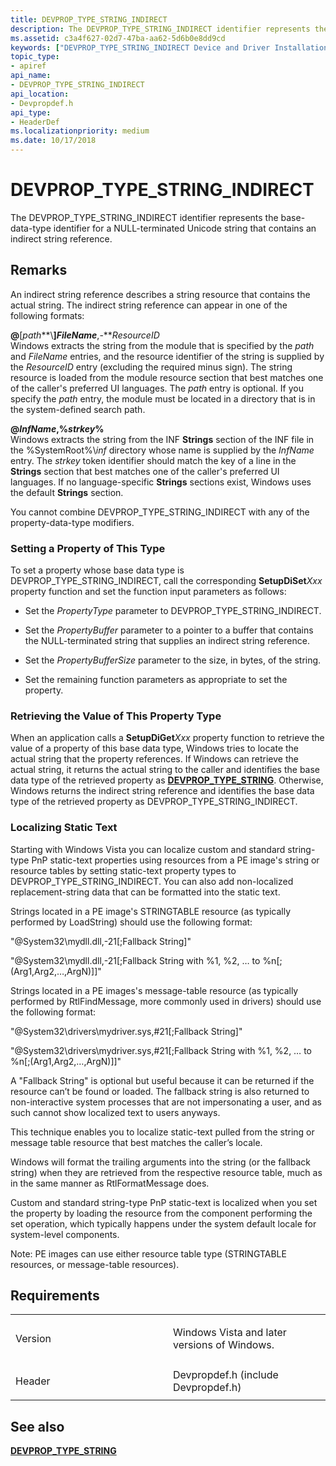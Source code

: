 ```yaml
---
title: DEVPROP_TYPE_STRING_INDIRECT
description: The DEVPROP_TYPE_STRING_INDIRECT identifier represents the base-data-type identifier for a NULL-terminated Unicode string that contains an indirect string reference.
ms.assetid: c3a4f627-02d7-47ba-aa62-5d6b0e8dd9cd
keywords: ["DEVPROP_TYPE_STRING_INDIRECT Device and Driver Installation"]
topic_type:
- apiref
api_name:
- DEVPROP_TYPE_STRING_INDIRECT
api_location:
- Devpropdef.h
api_type:
- HeaderDef
ms.localizationpriority: medium
ms.date: 10/17/2018
---
```


# DEVPROP_TYPE_STRING_INDIRECT


The DEVPROP_TYPE_STRING_INDIRECT identifier represents the base-data-type identifier for a NULL-terminated Unicode string that contains an indirect string reference.

Remarks
-------

An indirect string reference describes a string resource that contains the actual string. The indirect string reference can appear in one of the following formats:

<a href="" id="--path--filename--resourceid"></a>**@**\[*path***\\**\]*FileName***,-***ResourceID*  
Windows extracts the string from the module that is specified by the *path* and *FileName* entries, and the resource identifier of the string is supplied by the *ResourceID* entry (excluding the required minus sign). The string resource is loaded from the module resource section that best matches one of the caller's preferred UI languages. The *path* entry is optional. If you specify the *path* entry, the module must be located in a directory that is in the system-defined search path.

<a href="" id="-infname--strkey-"></a>**@***InfName***,%***strkey***%**  
Windows extracts the string from the INF **Strings** section of the INF file in the %SystemRoot%\\*inf* directory whose name is supplied by the *InfName* entry. The *strkey* token identifier should match the key of a line in the **Strings** section that best matches one of the caller's preferred UI languages. If no language-specific **Strings** sections exist, Windows uses the default **Strings** section.

You cannot combine DEVPROP_TYPE_STRING_INDIRECT with any of the property-data-type modifiers.

### Setting a Property of This Type

To set a property whose base data type is DEVPROP_TYPE_STRING_INDIRECT, call the corresponding **SetupDiSet***Xxx* property function and set the function input parameters as follows:

-   Set the *PropertyType* parameter to DEVPROP_TYPE_STRING_INDIRECT.

-   Set the *PropertyBuffer* parameter to a pointer to a buffer that contains the NULL-terminated string that supplies an indirect string reference.

-   Set the *PropertyBufferSize* parameter to the size, in bytes, of the string.

-   Set the remaining function parameters as appropriate to set the property.

### Retrieving the Value of This Property Type

When an application calls a **SetupDiGet***Xxx* property function to retrieve the value of a property of this base data type, Windows tries to locate the actual string that the property references. If Windows can retrieve the actual string, it returns the actual string to the caller and identifies the base data type of the retrieved property as [**DEVPROP_TYPE_STRING**](devprop-type-string.md). Otherwise, Windows returns the indirect string reference and identifies the base data type of the retrieved property as DEVPROP_TYPE_STRING_INDIRECT.

### Localizing Static Text

Starting with Windows Vista you can localize custom and standard string-type PnP static-text properties using resources from a PE image's string or resource tables by setting static-text property types to DEVPROP_TYPE_STRING_INDIRECT. You can also add non-localized replacement-string data that can be formatted into the static text.

Strings located in a PE image's STRINGTABLE resource (as typically performed by LoadString) should use the following format:

"@System32\\mydll.dll,-21\[;Fallback String\]"

"@System32\\mydll.dll,-21\[;Fallback String with %1, %2, … to %n\[;(Arg1,Arg2,…,ArgN)\]\]"

Strings located in a PE images's message-table resource (as typically performed by RtlFindMessage, more commonly used in drivers) should use the following format:

"@System32\\drivers\\mydriver.sys,\#21\[;Fallback String\]"

"@System32\\drivers\\mydriver.sys,\#21\[;Fallback String with %1, %2, … to %n\[;(Arg1,Arg2,…,ArgN)\]\]"

A "Fallback String" is optional but useful because it can be returned if the resource can’t be found or loaded. The fallback string is also returned to non-interactive system processes that are not impersonating a user, and as such cannot show localized text to users anyways.

This technique enables you to localize static-text pulled from the string or message table resource that best matches the caller’s locale.

Windows will format the trailing arguments into the string (or the fallback string) when they are retrieved from the respective resource table, much as in the same manner as RtlFormatMessage does.

Custom and standard string-type PnP static-text is localized when you set the property by loading the resource from the component performing the set operation, which typically happens under the system default locale for system-level components.

Note: PE images can use either resource table type (STRINGTABLE resources, or message-table resources).

Requirements
------------

<table>
<colgroup>
<col width="50%" />
<col width="50%" />
</colgroup>
<tbody>
<tr class="odd">
<td align="left"><p>Version</p></td>
<td align="left"><p>Windows Vista and later versions of Windows.</p></td>
</tr>
<tr class="even">
<td align="left"><p>Header</p></td>
<td align="left">Devpropdef.h (include Devpropdef.h)</td>
</tr>
</tbody>
</table>

## See also


[**DEVPROP_TYPE_STRING**](devprop-type-string.md)

 

 






